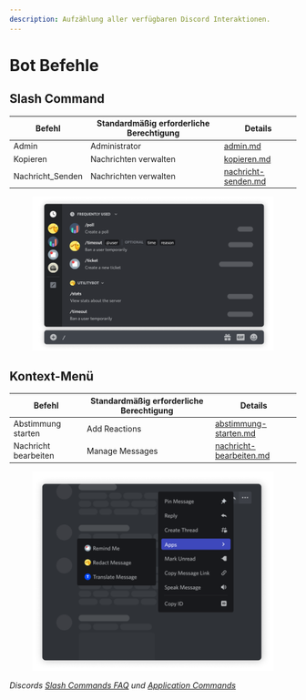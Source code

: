 ```yaml
---
description: Aufzählung aller verfügbaren Discord Interaktionen.
---
```


# Bot Befehle

## Slash Command

| Befehl            | Standardmäßig erforderliche Berechtigung | Details                                              |
| ----------------- | ---------------------------------------- | ---------------------------------------------------- |
| Admin             | Administrator                            | [admin.md](admin.md "mention")                       |
| Kopieren          | Nachrichten verwalten                    | [kopieren.md](kopieren.md "mention")                 |
| Nachricht\_Senden | Nachrichten verwalten                    | [nachricht-senden.md](nachricht-senden.md "mention") |

<figure><img src="../.gitbook/assets/discord-slash-command.png" alt=""><figcaption></figcaption></figure>

## Kontext-Menü

| Befehl               | Standardmäßig erforderliche Berechtigung | Details                                                      |
| -------------------- | ---------------------------------------- | ------------------------------------------------------------ |
| Abstimmung starten   | Add Reactions                            | [abstimmung-starten.md](abstimmung-starten.md "mention")     |
| Nachricht bearbeiten | Manage Messages                          | [nachricht-bearbeiten.md](nachricht-bearbeiten.md "mention") |

<figure><img src="../.gitbook/assets/discord-message-context-menu.png" alt=""><figcaption></figcaption></figure>

_Discords_ [_Slash Commands FAQ_](https://support.discord.com/hc/de/articles/1500000368501-Slash-Commands-FAQ) _und_ [_Application Commands_](https://discord.com/developers/docs/interactions/application-commands)
